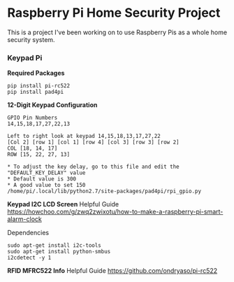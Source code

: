 # Raspberry Pi Home Security Project
This is a project I've been working on to use Raspberry Pis as a whole home security system.

### Keypad Pi
**Required Packages**
```
pip install pi-rc522
pip install pad4pi
```

**12-Digit Keypad Configuration**
```
GPIO Pin Numbers
14,15,18,17,27,22,13

Left to right look at keypad 14,15,18,13,17,27,22
[Col 2] [row 1] [col 1] [row 4] [col 3] [row 3] [row 2]
COL [18, 14, 17]
ROW [15, 22, 27, 13]
```
```
* To adjust the key delay, go to this file and edit the "DEFAULT_KEY_DELAY" value
* Default value is 300
* A good value to set 150
/home/pi/.local/lib/python2.7/site-packages/pad4pi/rpi_gpio.py
```

**Keypad I2C LCD Screen**
Helpful Guide
https://howchoo.com/g/zwq2zwixotu/how-to-make-a-raspberry-pi-smart-alarm-clock

Dependencies
```
sudo apt-get install i2c-tools
sudo apt-get install python-smbus
i2cdetect -y 1
```

**RFID MFRC522 Info**
Helpful Guide
https://github.com/ondryaso/pi-rc522
